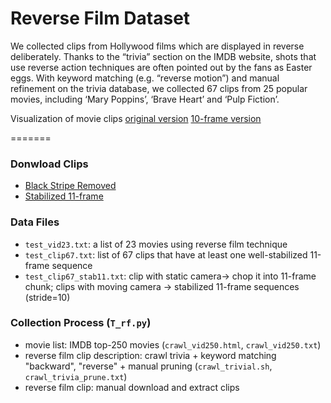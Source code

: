 Reverse Film Dataset
===
We collected clips from Hollywood films which are displayed in reverse deliberately. 
Thanks to the “trivia” section on the IMDB website, shots that use reverse action techniques are often pointed out by the fans as Easter eggs. 
With keyword matching (e.g. “reverse motion”) and manual refinement on the trivia database, 
we collected 67 clips from 25 popular movies, including ‘Mary Poppins’, ‘Brave Heart’ and ‘Pulp Fiction’.

Visualization of movie clips [original version](http://vision03.csail.mit.edu/manip/data/imdb/T_movie_gif10.htm)
[10-frame version](http://vision03.csail.mit.edu/manip/data/imdb/T_movie_gif10.htm)

=======
### Donwload Clips
- [Black Stripe
  Removed](http://aot.csail.mit.edu/dataset/reverseFilm/orig_bs.zip)
- [Stabilized 11-frame](http://aot.csail.mit.edu/dataset/reverseFilm/stab_11.zip)

### Data Files
- `test_vid23.txt`: a list of 23 movies using reverse film technique
- `test_clip67.txt`: list of 67 clips that have at least one well-stabilized 11-frame sequence
- `test_clip67_stab11.txt`: clip with static camera-> chop it into 11-frame chunk; clips with moving camera -> stabilized 11-frame sequences (stride=10)


### Collection Process (`T_rf.py`)
- movie list: IMDB top-250 movies (`crawl_vid250.html`, `crawl_vid250.txt`)
- reverse film clip description: crawl trivia + keyword matching "backward", "reverse" + manual pruning (`crawl_trivial.sh`, `crawl_trivia_prune.txt`)
- reverse film clip: manual download and extract clips
